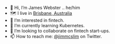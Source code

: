 - 👋 Hi, I’m James Webster .. he/him
- 🗺 I live in [Brisbane, Australia](https://en.wikipedia.org/wiki/Brisbane)
- 👀 I’m interested in fintech.
- 🌱 I’m currently learning Kubernetes.
- 💞️ I’m looking to collaborate on fintech start-ups.
- 📫 How to reach me: [@jimmcslim](https://twitter.com/jimmcslim) on Twitter.

<!---
jimmcslim/jimmcslim is a ✨ special ✨ repository because its `README.md` (this file) appears on your GitHub profile.
You can click the Preview link to take a look at your changes.
--->
